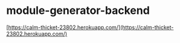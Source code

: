 # module-generator-backend

[https://calm-thicket-23802.herokuapp.com/](https://calm-thicket-23802.herokuapp.com/)

